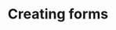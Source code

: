 ---
layout: collection
title: Creating forms
description: A tool for support agents to manage the service
pagination:
  data: collections.creating-forms
  reverse: true
  size: 50
permalink: "creating-forms/{% if pagination.pageNumber > 0 %}page/{{ pagination.pageNumber + 1 }}{% endif %}/"
---